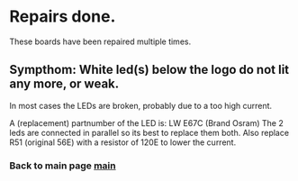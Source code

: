 # Repairs done.

These boards have been repaired multiple times.

## Sympthom: White led(s) below the logo do not lit any more, or weak.

In most cases the LEDs are broken, probably due to a too high current.

A (replacement) partnumber of the LED is:  LW E67C (Brand Osram)
The 2 leds are connected in parallel so its best to replace them both.
Also replace R51 (original 56E) with a resistor of 120E to lower the current.

### Back to main page [main](../../readme.md)
